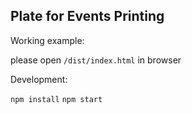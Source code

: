 Plate for Events Printing
-------------------------
Working example:

please open `/dist/index.html` in browser

Development:

`npm install`
`npm start`
